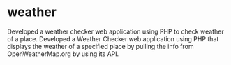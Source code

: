 # weather
Developed a weather checker web application using PHP to check weather of a place.
Developed a Weather Checker web application using PHP that displays the weather of a specified place by pulling the info from OpenWeatherMap.org by using its API.